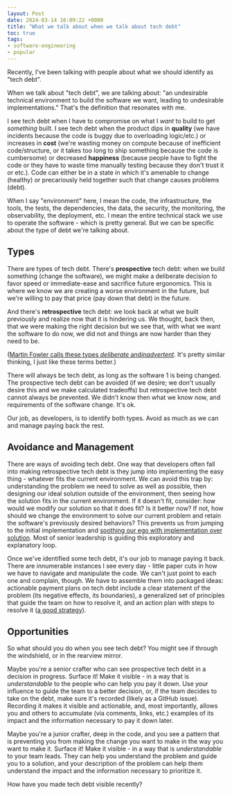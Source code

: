 ```yaml
---
layout: Post
date: 2024-03-14 16:09:22 +0000
title: "What we talk about when we talk about tech debt"
toc: true
tags: 
- software-engineering
- popular
---
```


Recently, I've been talking with people about what we should identify as "tech debt"\.

When we talk about "tech debt", we are talking about: "an undesirable technical environment to build the software we want, leading to undesirable implementations\." That's the definition that resonates with me\.

I see tech debt when I have to compromise on what I *want* to build to get *something* built\. I see tech debt when the product dips in **quality** \(we have incidents because the code is buggy due to overloading logic/etc\.\) or increases in **cost** \(we're wasting money on compute because of inefficient code/structure, or it takes too long to ship something because the code is cumbersome\) or decreased **happiness** \(because people have to fight the code or they have to waste time manually testing because they don't trust it or etc\.\)\. Code can either be in a state in which it's amenable to change \(healthy\) or precariously held together such that change causes problems \(debt\)\.

When I say "environment" here, I mean the code, the infrastructure, the tools, the tests, the dependencies, the data, the security, the monitoring, the observability, the deployment, etc\. I mean the entire technical stack we use to operate the software \- which is pretty general\. But we can be specific about the type of debt we're talking about\.

## Types
There are types of tech debt\. There's **prospective** tech debt: when we build something \(change the software\), we might make a deliberate decision to favor speed or immediate\-ease and sacrifice future ergonomics\. This is where we know we are creating a worse environment in the future, but we're willing to pay that price \(pay down that debt\) in the future\.

And there's **retrospective** tech debt: we look back at what we built previously and realize now that it is hindering us\. We thought, back then, that we were making the right decision but we see that, with what we want the software to do now, we did not and things are now harder than they need to be\.

\([Martin Fowler calls these types ](https://martinfowler.com/bliki/TechnicalDebtQuadrant.html)[*deliberate*](https://martinfowler.com/bliki/TechnicalDebtQuadrant.html)[ and ](https://martinfowler.com/bliki/TechnicalDebtQuadrant.html)[​*inadvertent*​](https://martinfowler.com/bliki/TechnicalDebtQuadrant.html)\. It's pretty similar thinking, I just like these terms better\.\)

There will always be tech debt, as long as the software 1 is being changed\. The prospective tech debt can be avoided \(if we desire; we don't usually desire this and we make calculated tradeoffs\) but retrospective tech debt cannot always be prevented\. We didn't know then what we know now, and requirements of the software change\. It's ok\.

Our job, as developers, is to identify both types\. Avoid as much as we can and manage paying back the rest\.

## Avoidance and Management

There are ways of avoiding tech debt\. One way that developers often fall into making retrospective tech debt is they jump into implementing the easy thing \- whatever fits the current environment\. We can avoid this trap by: understanding the problem we need to solve as well as possible, then designing our ideal solution outside of the environment, then seeing how the solution fits in the current environment\. If it doesn't fit, consider: how would we modify our solution so that it does fit? Is it better now? If not, how should we change the environment to solve our current problem and retain the software's previously desired behaviors? This prevents us from jumping to the initial implementation and [soothing our ego with implementation over solution](https://www.joshbeckman.org/notes/510115333)\. Most of senior leadership is guiding this exploratory and explanatory loop\.

Once we've identified some tech debt, it's our job to manage paying it back\. There are innumerable instances I see every day \- little paper cuts in how we have to navigate and manipulate the code\. We can't just point to each one and complain, though\. We have to assemble them into packaged ideas: actionable payment plans on tech debt include a clear statement of the problem \(its negative effects, its boundaries\), a generalized set of principles that guide the team on how to resolve it, and an action plan with steps to resolve it \([a good strategy](https://www.joshbeckman.org/notes/475620660)\)\.

## Opportunities

So what should you do when you see tech debt? You might see if through the windshield, or in the rearview mirror\.

Maybe you're a senior crafter who can see prospective tech debt in a decision in progress\. Surface it\! Make it visible \- in a way that is *understandable* to the people who can help you pay it down\. Use your influence to guide the team to a better decision, or, if the team decides to take on the debt, make sure it's recorded \(likely as a GitHub issue\)\. Recording it makes it visible and actionable, and, most importantly, allows you and others to accumulate \(via comments, links, etc\.\) examples of its impact and the information necessary to pay it down later\.

Maybe you're a junior crafter, deep in the code, and you see a pattern that is preventing you from making the change you want to make in the way you want to make it\. Surface it\! Make it visible \- in a way that is *understandable* to your team leads\. They can help you understand the problem and guide you to a solution, and your description of the problem can help them understand the impact and the information necessary to prioritize it\.

How have you made tech debt visible recently?
